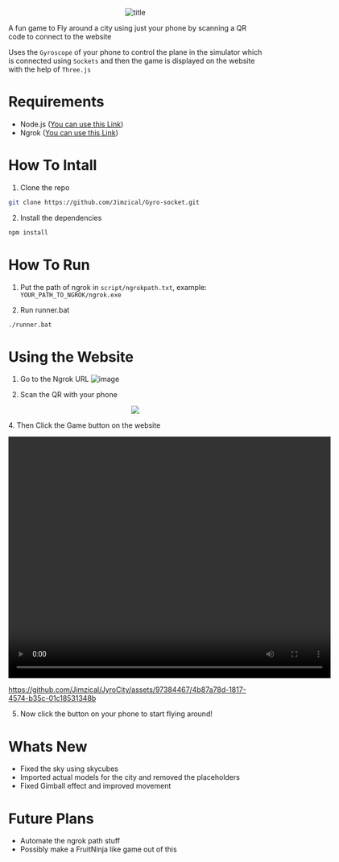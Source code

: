 <p align="center">
  <img src="https://github.com/Jimzical/Gyro-socket/assets/97384467/ed2f5a33-a1aa-432e-9050-6128ed260f3f" alt="title"/>
</p>


A fun game to Fly around a city using just your phone by scanning a QR code to connect to the website

Uses the `Gyroscope` of your phone to control the plane in the simulator which is connected using `Sockets` and then the game is displayed on the website with the help of `Three.js`

# Requirements
- Node.js ([You can use this Link](https://nodejs.org/en/download))
- Ngrok ([You can use this Link](https://ngrok.com/download))

# How To Intall
1. Clone the repo
``` bash
git clone https://github.com/Jimzical/Gyro-socket.git
```

2. Install the dependencies
``` bash
npm install
```


# How To Run

1. Put the path of ngrok in `script/ngrokpath.txt`, example: `YOUR_PATH_TO_NGROK/ngrok.exe`

2. Run runner.bat
``` bash
./runner.bat
```

# Using the Website

1. Go to the Ngrok URL
![image](https://github.com/Jimzical/Gyro-socket/assets/97384467/76d6f19d-7c0d-44e1-8b07-8c1b9e409378)

2. Scan the QR with your phone </br>
<p align="center">
  <img src="https://github.com/Jimzical/Gyro-socket/assets/97384467/6b6168d6-eca2-41df-bf1e-d438c36c1c11">
</p>
4. Then Click the Game button on the website
 <p align="center">
<!--   <img src="https://github.com/Jimzical/Gyro-socket/assets/97384467/c0e9409a-6a67-4dda-bab5-42807147e51e"> -->
</p>

  <video width="640" height="480" controls>
    <source src="example/gameplay.mp4" type="video/mp4">
    Your browser does not support the video tag.
  </video>

 


https://github.com/Jimzical/JyroCity/assets/97384467/4b87a78d-1817-4574-b35c-01c18531348b





5. Now click the button on your phone to start flying around!


# Whats New
 - Fixed the sky using skycubes
 - Imported actual models for the city and removed the placeholders
 - Fixed Gimball effect and improved movement


# Future Plans
- Automate the ngrok path stuff
- Possibly make a FruitNinja like game out of this

